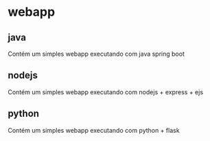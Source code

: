 # webapp

## java

Contém um simples webapp executando com java spring boot

## nodejs

Contém um simples webapp executando com nodejs + express + ejs

## python

Contém um simples webapp executando com python + flask
